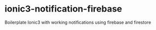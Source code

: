 # ionic3-notification-firebase
Boilerplate Ionic3 with working notifications using firebase and firestore
